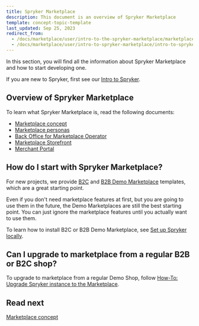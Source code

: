 ```yaml
---
title: Spryker Marketplace
description: This document is an overview of Spryker Marketplace
template: concept-topic-template
last_updated: Sep 25, 2023
redirect_from:
  - /docs/marketplace/user/intro-to-the-spryker-marketplace/marketplace-concept.html
  - /docs/marketplace/user/intro-to-spryker-marketplace/intro-to-spryker-marketplace.html
---
```




In this section, you will find all the information about Spryker Marketplace and how to start developing one.

If you are new to Spryker, first see our [Intro to Spryker](/docs/scos/user/intro-to-spryker/intro-to-spryker.html).

## Overview of Spryker Marketplace

To learn what Spryker Marketplace is, read the following documents:

* [Marketplace concept](/docs/scos/user/intro-to-spryker/spryker-marketplace/marketplace-concept.html)
* [Marketplace personas](/docs/scos/user/intro-to-spryker/spryker-marketplace/marketplace-personas.html)
* [Back Office for Marketplace Operator](/docs/scos/user/intro-to-spryker/spryker-marketplace/back-office-for-marketplace-operator.html)
* [Marketplace Storefront](/docs/scos/user/intro-to-spryker/spryker-marketplace/marketplace-storefront.html)
* [Merchant Portal](/docs/scos/user/intro-to-spryker/spryker-marketplace/marketplace-storefront.html)


## How do I start with Spryker Marketplace?

For new projects, we provide [B2C](/docs/scos/user/intro-to-spryker/spryker-marketplace/marketplace-b2c-suite.html) and [B2B Demo Marketplace](/docs/scos/user/intro-to-spryker/spryker-marketplace/marketplace-b2b-suite.html) templates, which are a great starting point.

Even if you don't need marketplace features at first, but you are going to use them in the future, the Demo Marketplaces are still the best starting point. You can just ignore the marketplace features until you actually want to use them.

To learn how to install B2C or B2B Demo Marketplace, see [Set up Spryker locally](/docs/scos/dev/set-up-spryker-locally/set-up-spryker-locally.html).

## Can I upgrade to marketplace from a regular B2B or B2C shop?

To upgrade to marketplace from a regular Demo Shop, follow [How-To: Upgrade Spryker instance to the Marketplace](/docs/marketplace/dev/howtos/how-to-upgrade-spryker-instance-to-marketplace.html).

## Read next

[Marketplace concept](/docs/scos/user/intro-to-spryker/spryker-marketplace/marketplace-concept.html)
